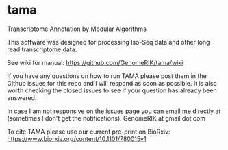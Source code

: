 # tama
Transcriptome Annotation by Modular Algorithms

This software was designed for processing Iso-Seq data and other long read transcriptome data. 

See wiki for manual:
https://github.com/GenomeRIK/tama/wiki

If you have any questions on how to run TAMA please post them in the Github issues for this repo and I will respond as soon as possible. It is also worth checking the closed issues to see if your question has already been answered. 

In case I am not responsive on the issues page you can email me directly at (sometimes I don't get the notifications): 
GenomeRIK at gmail dot com

To cite TAMA please use our current pre-print on BioRxiv:
https://www.biorxiv.org/content/10.1101/780015v1
